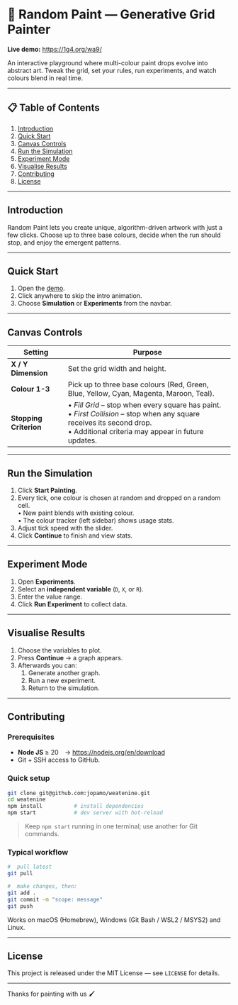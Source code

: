 # 🎨 Random Paint — Generative Grid Painter  
**Live demo:** <https://1g4.org/wa9/>

An interactive playground where multi-colour paint drops evolve into abstract art. Tweak the grid, set your rules, run experiments, and watch colours blend in real time.

---

## 📋 Table of Contents
1. [Introduction](#introduction)
2. [Quick Start](#quick-start)
3. [Canvas Controls](#canvas-controls)
4. [Run the Simulation](#run-the-simulation)
5. [Experiment Mode](#experiment-mode)
6. [Visualise Results](#visualise-results)
7. [Contributing](#contributing)
8. [License](#license)

---

## Introduction
Random Paint lets you create unique, algorithm-driven artwork with just a few clicks. Choose up to three base colours, decide when the run should stop, and enjoy the emergent patterns.

---

## Quick Start
1. Open the [demo](https://1g4.org/wa9/).  
2. Click anywhere to skip the intro animation.  
3. Choose **Simulation** or **Experiments** from the navbar.

---

## Canvas Controls
| Setting | Purpose |
| ------- | ------- |
| **X / Y Dimension** | Set the grid width and height. |
| **Colour 1-3** | Pick up to three base colours (Red, Green, Blue, Yellow, Cyan, Magenta, Maroon, Teal). |
| **Stopping Criterion** | • _Fill Grid_ – stop when every square has paint.<br>• _First Collision_ – stop when any square receives its second drop.<br>• Additional criteria may appear in future updates. |

---

## Run the Simulation
1. Click **Start Painting**.  
2. Every tick, one colour is chosen at random and dropped on a random cell.<br>
   • New paint blends with existing colour.  
   • The colour tracker (left sidebar) shows usage stats.  
3. Adjust tick speed with the slider.  
4. Click **Continue** to finish and view stats.

---

## Experiment Mode
1. Open **Experiments**.  
2. Select an **independent variable** (`D`, `X`, or `R`).  
3. Enter the value range.  
4. Click **Run Experiment** to collect data.

---

## Visualise Results
1. Choose the variables to plot.  
2. Press **Continue** → a graph appears.  
3. Afterwards you can:  
   1. Generate another graph.  
   2. Run a new experiment.  
   3. Return to the simulation.

---

## Contributing
### Prerequisites
* **Node JS** ≥ 20 → <https://nodejs.org/en/download>  
* Git + SSH access to GitHub.

### Quick setup
```bash
git clone git@github.com:jopamo/weatenine.git
cd weatenine
npm install          # install dependencies
npm start            # dev server with hot-reload
````

> Keep `npm start` running in one terminal; use another for Git commands.

### Typical workflow

```bash
#  pull latest
git pull

#  make changes, then:
git add .
git commit -m "scope: message"
git push
```

Works on macOS (Homebrew), Windows (Git Bash / WSL2 / MSYS2) and Linux.

---

## License

This project is released under the MIT License — see `LICENSE` for details.

---

Thanks for painting with us 🖌️
